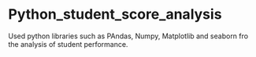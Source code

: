 # Python_student_score_analysis
Used python libraries such as PAndas, Numpy, Matplotlib and seaborn fro the analysis of student performance.
